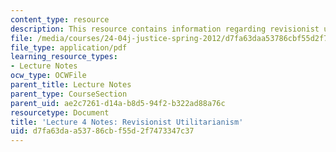 ```yaml
---
content_type: resource
description: This resource contains information regarding revisionist utilitarianism.
file: /media/courses/24-04j-justice-spring-2012/d7fa63daa53786cbf55d2f7473347c37_MIT24_04JS12_lec04.pdf
file_type: application/pdf
learning_resource_types:
- Lecture Notes
ocw_type: OCWFile
parent_title: Lecture Notes
parent_type: CourseSection
parent_uid: ae2c7261-d14a-b8d5-94f2-b322ad88a76c
resourcetype: Document
title: 'Lecture 4 Notes: Revisionist Utilitarianism'
uid: d7fa63da-a537-86cb-f55d-2f7473347c37
---
```

